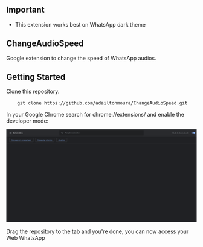## Important

   * This extension works best on WhatsApp dark theme
   
## ChangeAudioSpeed

   Google extension to change the speed of WhatsApp audios.

## Getting Started

  Clone this repository.

```
    git clone https://github.com/adailtonmoura/ChangeAudioSpeed.git
```


   In your Google Chrome search for chrome://extensions/ and enable the developer mode:

<img src="https://github.com/adailtonmoura/ChangeAudioSpeed/blob/master/DeveloperMode.png">

   Drag the repository to the tab and you're done, you can now access your Web WhatsApp
